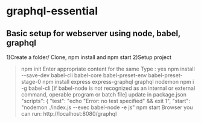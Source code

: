 # graphql-essential

Basic setup for webserver using node, babel, graphql
---------------------------------------------------
1)Create a folder/ Clone,  npm install and npm start
2)Setup project
>npm init
> Enter appropriate content for the same
> Type : yes
>npm install --save-dev babel-cli babel-core babel-preset-env babel-preset-stage-0
>npm install express express-graphql graphql nodemon
>npm i -g babel-cli [if babel-node is not recognized as an internal or external command, operable program or batch file]
update in package.json
"scripts": {
    "test": "echo \"Error: no test specified\" && exit 1",
    "start": "nodemon ./index.js --exec babel-node -e js"
>npm start
Browser you can run:
http://localhost:8080/graphql


